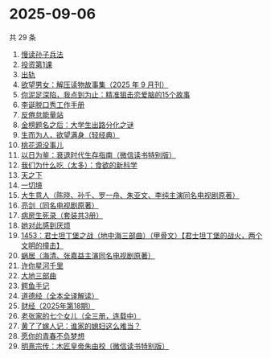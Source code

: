 # 2025-09-06

共 29 条

<!-- BEGIN WEREAD -->
<!-- 最后更新时间 2025-09-06 11:18:53 +0800 -->
1. [慢读孙子兵法](https://weread.qq.com/web/bookDetail/72732e40813aba573g017bb7)
1. [投资第1课](https://weread.qq.com/web/bookDetail/89b322f0813aba568g0116d0)
1. [出轨](https://weread.qq.com/web/bookDetail/adb32d20813aba51ag0144fc)
1. [欲望男女：解压读物故事集（2025 年 9 月刊）](https://weread.qq.com/web/bookDetail/f38329a0813aba56eg013524)
1. [你泥足深陷，我点到为止：精准狙击恋爱脑的15个故事](https://weread.qq.com/web/bookDetail/6dc32e30813aba4cdg017742)
1. [李诞脱口秀工作手册](https://weread.qq.com/web/bookDetail/17e324b07268888017e4c11)
1. [反倦怠能量站](https://weread.qq.com/web/bookDetail/826324b0813aba1deg01589c)
1. [金榜题名之后：大学生出路分化之谜](https://weread.qq.com/web/bookDetail/f0032f50813ab7e04g012a8d)
1. [生而为人，欲望满身（轻经典）](https://weread.qq.com/web/bookDetail/80832e30813aba572g0180d5)
1. [桃花源没事儿](https://weread.qq.com/web/bookDetail/676320b0813aba52cg0179ad)
1. [以日为鉴：衰退时代生存指南（微信读书特别版）](https://weread.qq.com/web/bookDetail/77d32440813aba4e2g01644a)
1. [我们为什么吃（太多）：食欲的新科学](https://weread.qq.com/web/bookDetail/bf0326a0813ab8224g01545e)
1. [天之下](https://weread.qq.com/web/bookDetail/4de326a0721770aa4de95f4)
1. [一切境](https://weread.qq.com/web/bookDetail/27832d70813ab6a94g011670)
1. [大生意人（陈晓、孙千、罗一舟、朱亚文、李纯主演同名电视剧原著）](https://weread.qq.com/web/bookDetail/59132280813ab9dbeg0121f8)
1. [亮剑（同名电视剧原著）](https://weread.qq.com/web/bookDetail/ba632bb0716754d8ba65b18)
1. [病房生死录（套装共3册）](https://weread.qq.com/web/bookDetail/4c632b60813ab8df3g0158f7)
1. [她对此感到厌烦](https://weread.qq.com/web/bookDetail/8f632e60813ab7dcbg015740)
1. [1453：君士坦丁堡之战（地中海三部曲）（甲骨文）【君士坦丁堡的战火，两个文明的撞击】](https://weread.qq.com/web/bookDetail/27532fb0813ab8180g016fee)
1. [蜗居（海清、张嘉益主演同名电视剧原著）](https://weread.qq.com/web/bookDetail/d7932200813ab6ffeg016c0e)
1. [许你星河千里](https://weread.qq.com/web/bookDetail/5ff32df0718d8a435ffcbfd)
1. [大地三部曲](https://weread.qq.com/web/bookDetail/51b326f0813aba3e7g015ccc)
1. [鳄鱼手记](https://weread.qq.com/web/bookDetail/5f432130726405da5f4d88d)
1. [道德经（全本全译解读）](https://weread.qq.com/web/bookDetail/5b332cf0813aba21bg0105f0)
1. [财经（2025年第18期）](https://weread.qq.com/web/bookDetail/1ab322a0813aba573g015030)
1. [老张家的七个女儿（全三册，连载中）](https://weread.qq.com/web/bookDetail/12332100813ab8b6cg0155cf)
1. [黄了了嫁人记：谁家的媳妇这么难当？](https://weread.qq.com/web/bookDetail/29932610813ab95edg01504c)
1. [愿你的青春不负梦想](https://weread.qq.com/web/bookDetail/85f32f205cfe9585fabc551)
1. [明熹宗传：木匠皇帝朱由校（微信读书特别版）](https://weread.qq.com/web/bookDetail/d4d329c0813aba339g010a9f)
<!-- END WEREAD -->